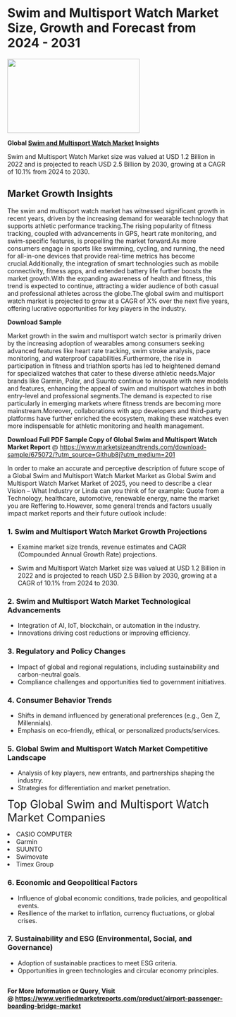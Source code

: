 <H1>Swim and Multisport Watch Market Size, Growth and Forecast from 2024 - 2031</H1><img class="aligncenter size-medium wp-image-584254" src="https://thirdeyenews.in/wp-content/uploads/2024/09/Global-Market-Research-300x168.jpeg" alt="" width="300" height="168" /><p><strong>Global&nbsp;<a href="https://www.marketsizeandtrends.com/download-sample/675072/?utm_source=Github8j?utm_medium=201">Swim and Multisport Watch Market</a> Insights</strong></p><p>Swim and Multisport Watch Market size was valued at USD 1.2 Billion in 2022 and is projected to reach USD 2.5 Billion by 2030, growing at a CAGR of 10.1% from 2024 to 2030.</p><p><h2>Market Growth Insights</h2> <p>The swim and multisport watch market has witnessed significant growth in recent years, driven by the increasing demand for wearable technology that supports athletic performance tracking.The rising popularity of fitness tracking, coupled with advancements in GPS, heart rate monitoring, and swim-specific features, is propelling the market forward.As more consumers engage in sports like swimming, cycling, and running, the need for all-in-one devices that provide real-time metrics has become crucial.Additionally, the integration of smart technologies such as mobile connectivity, fitness apps, and extended battery life further boosts the market growth.With the expanding awareness of health and fitness, this trend is expected to continue, attracting a wider audience of both casual and professional athletes across the globe.The global swim and multisport watch market is projected to grow at a CAGR of X% over the next five years, offering lucrative opportunities for key players in the industry.</p> <p><strong>Download Sample</strong></p> <p>Market growth in the swim and multisport watch sector is primarily driven by the increasing adoption of wearables among consumers seeking advanced features like heart rate tracking, swim stroke analysis, pace monitoring, and waterproof capabilities.Furthermore, the rise in participation in fitness and triathlon sports has led to heightened demand for specialized watches that cater to these diverse athletic needs.Major brands like Garmin, Polar, and Suunto continue to innovate with new models and features, enhancing the appeal of swim and multisport watches in both entry-level and professional segments.The demand is expected to rise particularly in emerging markets where fitness trends are becoming more mainstream.Moreover, collaborations with app developers and third-party platforms have further enriched the ecosystem, making these watches even more indispensable for athletic monitoring and health management.<p><span class=""><strong>Download Full PDF Sample Copy of Global Swim and Multisport Watch Market Report</strong> @ <a href="https://www.marketsizeandtrends.com/download-sample/675072/?utm_source=Github8j?utm_medium=201" target="_blank">https://www.marketsizeandtrends.com/download-sample/675072/?utm_source=Github8j?utm_medium=201</a></span></p><p>In order to make an accurate and perceptive description of future scope of a Global&nbsp;Swim and Multisport Watch Market Market as Global&nbsp;Swim and Multisport Watch Market Market of 2025, you need to describe a clear Vision &ndash; What Industry or Linda can you think of for example: Quote from a Technology, healthcare, automotive, renewable energy, name the market you are Reffering to.However, some general trends and factors usually impact market reports and their future outlook include:</p><h3>1.&nbsp;<strong>Swim and Multisport Watch Market Growth Projections</strong></h3><ul><li>Examine market size trends, revenue estimates and CAGR (Compounded Annual Growth Rate) projections.</li><li><p>Swim and Multisport Watch Market size was valued at USD 1.2 Billion in 2022 and is projected to reach USD 2.5 Billion by 2030, growing at a CAGR of 10.1% from 2024 to 2030.</p></li></ul><h3>2.&nbsp;<strong>Swim and Multisport Watch Market Technological Advancements</strong></h3><ul><li>Integration of AI, IoT, blockchain, or automation in the industry.</li><li>Innovations driving cost reductions or improving efficiency.</li></ul><h3>3.&nbsp;<strong>Regulatory and Policy Changes</strong></h3><ul><li>Impact of global and regional regulations, including sustainability and carbon-neutral goals.</li><li>Compliance challenges and opportunities tied to government initiatives.</li></ul><h3>4.&nbsp;<strong>Consumer Behavior Trends</strong></h3><ul><li>Shifts in demand influenced by generational preferences (e.g., Gen Z, Millennials).</li><li>Emphasis on eco-friendly, ethical, or personalized products/services.</li></ul><h3>5.&nbsp;<strong>Global Swim and Multisport Watch Market Competitive Landscape</strong></h3><ul><li>Analysis of key players, new entrants, and partnerships shaping the industry.</li><li>Strategies for differentiation and market penetration.</li></ul><p data-pm-slice="1 1 []"><span style="color: inherit; font-family: inherit; font-size: 25px;">Top Global Swim and Multisport Watch Market Companies</span></p><div class="" data-test-id=""><p><li>CASIO COMPUTER</li><li> Garmin</li><li> SUUNTO</li><li> Swimovate</li><li> Timex Group</li></p></div><h3>6.&nbsp;<strong>Economic and Geopolitical Factors</strong></h3><ul><li>Influence of global economic conditions, trade policies, and geopolitical events.</li><li>Resilience of the market to inflation, currency fluctuations, or global crises.</li></ul><h3>7.&nbsp;<strong>Sustainability and ESG (Environmental, Social, and Governance)</strong></h3><ul><li>Adoption of sustainable practices to meet ESG criteria.</li><li>Opportunities in green technologies and circular economy principles.</li></ul><h2><strong style="font-size: 14px;">For More Information or Query, Visit @&nbsp;</strong><a style="background-color: #ffffff; font-size: 14px;" href="https://www.marketsizeandtrends.com/report/swim-and-multisport-watch-market/" target="_blank">https://www.verifiedmarketreports.com/product/airport-passenger-boarding-bridge-market</a></h2>